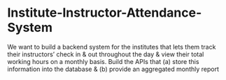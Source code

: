 # Institute-Instructor-Attendance-System
We want to build a backend system for the institutes that lets them track their instructors’ check in &amp; out throughout the day &amp; view their total working hours on a monthly basis. Build the APIs that (a) store this information into the database &amp; (b) provide an aggregated monthly report
